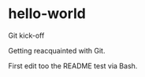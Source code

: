 # hello-world
Git kick-off

Getting reacquainted with Git.

First edit too the README test via Bash.
